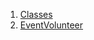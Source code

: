 

1. [Classes](models_events_event_volunteer/models_events_event_volunteer-library.html#classes)
2. [EventVolunteer](models_events_event_volunteer/EventVolunteer-class.html)
